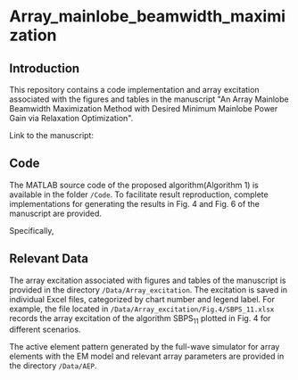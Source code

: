# Array_mainlobe_beamwidth_maximization
## Introduction
This repository contains a code implementation and array excitation associated with the figures and tables in the manuscript "An Array Mainlobe Beamwidth Maximization Method with Desired Minimum Mainlobe Power Gain via Relaxation Optimization".  

Link to the manuscript:
## Code
The MATLAB source code of the proposed algorithm(Algorithm 1) is available in the folder `/Code`. To facilitate result reproduction, complete implementations for generating the results in Fig. 4 and Fig. 6 of the manuscript are provided.

Specifically, 
## Relevant Data
The array excitation associated with figures and tables of the manuscript is provided in the directory `/Data/Array_excitation`. The excitation is saved in individual Excel files, categorized by chart number and legend label. For example, the file located in `/Data/Array_excitation/Fig.4/SBPS_11.xlsx` records the array excitation of the algorithm $`\text{SBPS}_{11}`$ plotted in Fig. 4 for different scenarios.

The active element pattern generated by the full-wave simulator for array elements with the EM model and relevant array parameters are provided in the directory `/Data/AEP`. 
